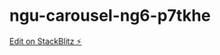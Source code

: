 # ngu-carousel-ng6-p7tkhe

[Edit on StackBlitz ⚡️](https://stackblitz.com/edit/ngu-carousel-ng6-p7tkhe)